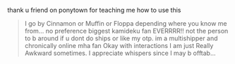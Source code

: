 thank u friend on ponytown for teaching me how to use this

> I go by Cinnamon or Muffin or Floppa depending where you know me from... no preference
> biggest kamideku fan EVERRRR!! not the person to b around if u dont do ships or like my otp. im a multishipper and chronically online mha fan
> Okay with interactions I am just Really Awkward sometimes. I appreciate whispers since I may b offtab...

<!--
**kamideku/kamideku** is a ✨ _special_ ✨ repository because its `README.md` (this file) appears on your GitHub profile.

Here are some ideas to get you started:

- 🔭 I’m currently working on ...
- 🌱 I’m currently learning ...
- 👯 I’m looking to collaborate on ...
- 🤔 I’m looking for help with ...
- 💬 Ask me about ...
- 📫 How to reach me: ...
- 😄 Pronouns: ...
- ⚡ Fun fact: ...
-->
